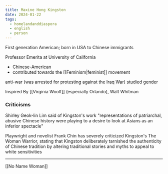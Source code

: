 ```yaml
---
title: Maxine Hong Kingston
date: 2024-01-22
tags:
  - homelandanddiaspora
  - english
  - person
---
```

First generation American; born in USA to Chinese immigrants

Professor Emerita at University of California
- Chinese-American
- contributed towards the [[Feminism|feminist]] movement

anti-war (was arrested for protesting against the Iraq War)
studied gender

Inspired By
[[Virginia Woolf]] (especially Orlando), Walt Whitman

### Criticisms
Shirley Geok-lin Lim said of Kingston's work "representations of patriarchal, abusive Chinese history were playing to a desire to look at Asians as an inferior spectacle"

Playwright and novelist Frank Chin has severely criticized Kingston's The Woman Warrior, stating that Kingston deliberately tarnished the authenticity of Chinese tradition by altering traditional stories and myths to appeal to white sensitivities

---
[[No Name Woman]]